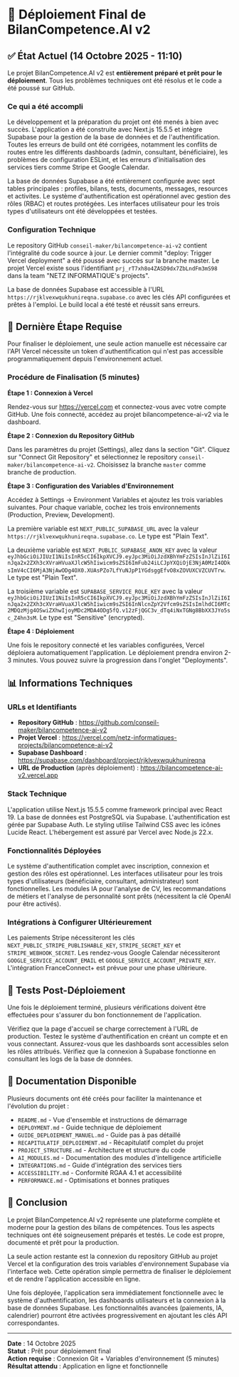 # 🚀 Déploiement Final de BilanCompetence.AI v2

## ✅ État Actuel (14 Octobre 2025 - 11:10)

Le projet BilanCompetence.AI v2 est **entièrement préparé et prêt pour le déploiement**. Tous les problèmes techniques ont été résolus et le code a été poussé sur GitHub.

### Ce qui a été accompli

Le développement et la préparation du projet ont été menés à bien avec succès. L'application a été construite avec Next.js 15.5.5 et intègre Supabase pour la gestion de la base de données et de l'authentification. Toutes les erreurs de build ont été corrigées, notamment les conflits de routes entre les différents dashboards (admin, consultant, bénéficiaire), les problèmes de configuration ESLint, et les erreurs d'initialisation des services tiers comme Stripe et Google Calendar.

La base de données Supabase a été entièrement configurée avec sept tables principales : profiles, bilans, tests, documents, messages, resources et activites. Le système d'authentification est opérationnel avec gestion des rôles (RBAC) et routes protégées. Les interfaces utilisateur pour les trois types d'utilisateurs ont été développées et testées.

### Configuration Technique

Le repository GitHub `conseil-maker/bilancompetence-ai-v2` contient l'intégralité du code source à jour. Le dernier commit "deploy: Trigger Vercel deployment" a été poussé avec succès sur la branche master. Le projet Vercel existe sous l'identifiant `prj_rT7xh8o4ZASD9dx7ZbLndFm3mS98` dans la team "NETZ INFORMATIQUE's projects".

La base de données Supabase est accessible à l'URL `https://rjklvexwqukhunireqna.supabase.co` avec les clés API configurées et prêtes à l'emploi. Le build local a été testé et réussit sans erreurs.

## 🎯 Dernière Étape Requise

Pour finaliser le déploiement, une seule action manuelle est nécessaire car l'API Vercel nécessite un token d'authentification qui n'est pas accessible programmatiquement depuis l'environnement actuel.

### Procédure de Finalisation (5 minutes)

**Étape 1 : Connexion à Vercel**

Rendez-vous sur https://vercel.com et connectez-vous avec votre compte GitHub. Une fois connecté, accédez au projet bilancompetence-ai-v2 via le dashboard.

**Étape 2 : Connexion du Repository GitHub**

Dans les paramètres du projet (Settings), allez dans la section "Git". Cliquez sur "Connect Git Repository" et sélectionnez le repository `conseil-maker/bilancompetence-ai-v2`. Choisissez la branche `master` comme branche de production.

**Étape 3 : Configuration des Variables d'Environnement**

Accédez à Settings → Environment Variables et ajoutez les trois variables suivantes. Pour chaque variable, cochez les trois environnements (Production, Preview, Development).

La première variable est `NEXT_PUBLIC_SUPABASE_URL` avec la valeur `https://rjklvexwqukhunireqna.supabase.co`. Le type est "Plain Text".

La deuxième variable est `NEXT_PUBLIC_SUPABASE_ANON_KEY` avec la valeur `eyJhbGciOiJIUzI1NiIsInR5cCI6IkpXVCJ9.eyJpc3MiOiJzdXBhYmFzZSIsInJlZiI6InJqa2x2ZXh3cXVraHVuaXJlcW5hIiwicm9sZSI6ImFub24iLCJpYXQiOjE3NjA0MzI4ODksImV4cCI6MjA3NjAwODg4OX0.XUAsPZo7LfYuNJpP1YGdsggEfvO8xZOVUXCVZCUVTrw`. Le type est "Plain Text".

La troisième variable est `SUPABASE_SERVICE_ROLE_KEY` avec la valeur `eyJhbGciOiJIUzI1NiIsInR5cCI6IkpXVCJ9.eyJpc3MiOiJzdXBhYmFzZSIsInJlZiI6InJqa2x2ZXh3cXVraHVuaXJlcW5hIiwicm9sZSI6InNlcnZpY2Vfcm9sZSIsImlhdCI6MTc2MDQzMjg4OSwiZXhwIjoyMDc2MDA4ODg5fQ.v12zFjQGC3v_dTq4iNxTGNg8BbXX3JYo5sc_Z4hn3sM`. Le type est "Sensitive" (encrypted).

**Étape 4 : Déploiement**

Une fois le repository connecté et les variables configurées, Vercel déploiera automatiquement l'application. Le déploiement prendra environ 2-3 minutes. Vous pouvez suivre la progression dans l'onglet "Deployments".

## 📊 Informations Techniques

### URLs et Identifiants

- **Repository GitHub** : https://github.com/conseil-maker/bilancompetence-ai-v2
- **Projet Vercel** : https://vercel.com/netz-informatiques-projects/bilancompetence-ai-v2
- **Supabase Dashboard** : https://supabase.com/dashboard/project/rjklvexwqukhunireqna
- **URL de Production** (après déploiement) : https://bilancompetence-ai-v2.vercel.app

### Stack Technique

L'application utilise Next.js 15.5.5 comme framework principal avec React 19. La base de données est PostgreSQL via Supabase. L'authentification est gérée par Supabase Auth. Le styling utilise Tailwind CSS avec les icônes Lucide React. L'hébergement est assuré par Vercel avec Node.js 22.x.

### Fonctionnalités Déployées

Le système d'authentification complet avec inscription, connexion et gestion des rôles est opérationnel. Les interfaces utilisateur pour les trois types d'utilisateurs (bénéficiaire, consultant, administrateur) sont fonctionnelles. Les modules IA pour l'analyse de CV, les recommandations de métiers et l'analyse de personnalité sont prêts (nécessitent la clé OpenAI pour être activés).

### Intégrations à Configurer Ultérieurement

Les paiements Stripe nécessiteront les clés `NEXT_PUBLIC_STRIPE_PUBLISHABLE_KEY`, `STRIPE_SECRET_KEY` et `STRIPE_WEBHOOK_SECRET`. Les rendez-vous Google Calendar nécessiteront `GOOGLE_SERVICE_ACCOUNT_EMAIL` et `GOOGLE_SERVICE_ACCOUNT_PRIVATE_KEY`. L'intégration FranceConnect+ est prévue pour une phase ultérieure.

## 🧪 Tests Post-Déploiement

Une fois le déploiement terminé, plusieurs vérifications doivent être effectuées pour s'assurer du bon fonctionnement de l'application.

Vérifiez que la page d'accueil se charge correctement à l'URL de production. Testez le système d'authentification en créant un compte et en vous connectant. Assurez-vous que les dashboards sont accessibles selon les rôles attribués. Vérifiez que la connexion à Supabase fonctionne en consultant les logs de la base de données.

## 📁 Documentation Disponible

Plusieurs documents ont été créés pour faciliter la maintenance et l'évolution du projet :

- `README.md` - Vue d'ensemble et instructions de démarrage
- `DEPLOYMENT.md` - Guide technique de déploiement
- `GUIDE_DEPLOIEMENT_MANUEL.md` - Guide pas à pas détaillé
- `RECAPITULATIF_DEPLOIEMENT.md` - Récapitulatif complet du projet
- `PROJECT_STRUCTURE.md` - Architecture et structure du code
- `AI_MODULES.md` - Documentation des modules d'intelligence artificielle
- `INTEGRATIONS.md` - Guide d'intégration des services tiers
- `ACCESSIBILITY.md` - Conformité RGAA 4.1 et accessibilité
- `PERFORMANCE.md` - Optimisations et bonnes pratiques

## 🎉 Conclusion

Le projet BilanCompetence.AI v2 représente une plateforme complète et moderne pour la gestion des bilans de compétences. Tous les aspects techniques ont été soigneusement préparés et testés. Le code est propre, documenté et prêt pour la production.

La seule action restante est la connexion du repository GitHub au projet Vercel et la configuration des trois variables d'environnement Supabase via l'interface web. Cette opération simple permettra de finaliser le déploiement et de rendre l'application accessible en ligne.

Une fois déployée, l'application sera immédiatement fonctionnelle avec le système d'authentification, les dashboards utilisateurs et la connexion à la base de données Supabase. Les fonctionnalités avancées (paiements, IA, calendrier) pourront être activées progressivement en ajoutant les clés API correspondantes.

---

**Date** : 14 Octobre 2025  
**Statut** : Prêt pour déploiement final  
**Action requise** : Connexion Git + Variables d'environnement (5 minutes)  
**Résultat attendu** : Application en ligne et fonctionnelle

